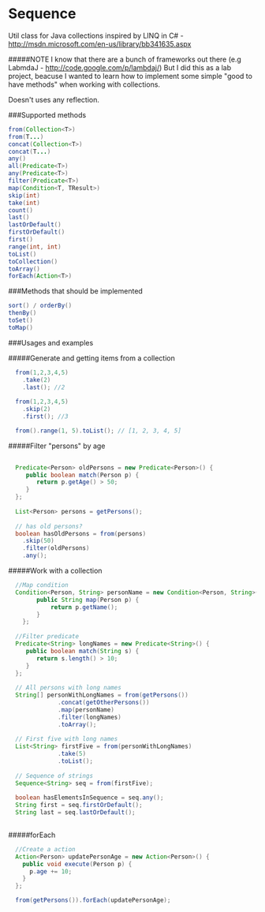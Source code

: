 Sequence
===============

Util class for Java collections inspired by LINQ in C# - http://msdn.microsoft.com/en-us/library/bb341635.aspx

#####NOTE
I know that there are a bunch of frameworks out there (e.g LabmdaJ - http://code.google.com/p/lambdaj/)
But I did this as a lab project, beacuse I wanted to learn how to implement some simple "good to have methods" when working with collections. 

Doesn't uses any reflection.

###Supported methods
```java
from(Collection<T>)
from(T...)
concat(Collection<T>)
concat(T...)
any()
all(Predicate<T>)
any(Predicate<T>)
filter(Predicate<T>)
map(Condition<T, TResult>)
skip(int)
take(int)
count()
last()
lastOrDefault()
firstOrDefault()
first()
range(int, int)
toList()
toCollection()
toArray()
forEach(Action<T>)
```
###Methods that should be implemented
```java
sort() / orderBy()
thenBy()
toSet()
toMap()
```
###Usages and examples


#####Generate and getting items from a collection
```java
  from(1,2,3,4,5)
    .take(2)
    .last(); //2 
    
  from(1,2,3,4,5)
    .skip(2)
    .first(); //3

  from().range(1, 5).toList(); // [1, 2, 3, 4, 5]
```
#####Filter "persons" by age
```java
  
  Predicate<Person> oldPersons = new Predicate<Person>() {
     public boolean match(Person p) {
        return p.getAge() > 50;
     }
  };
  
  List<Person> persons = getPersons();
  
  // has old persons?  
  boolean hasOldPersons = from(persons)
    .skip(50)
    .filter(oldPersons)
    .any();
```

#####Work with a collection
```java
  //Map condition
  Condition<Person, String> personName = new Condition<Person, String>() {  	
		public String map(Person p) {
			return p.getName();
		}						
	};
  
  //Filter predicate
  Predicate<String> longNames = new Predicate<String>() {
     public boolean match(String s) {
        return s.length() > 10;
     }
  };
  
  // All persons with long names
  String[] personWithLongNames = from(getPersons())
              .concat(getOtherPersons())
              .map(personName)
              .filter(longNames)
              .toArray();
              
  // First five with long names         
  List<String> firstFive = from(personWithLongNames)
              .take(5)
              .toList();
                
  // Sequence of strings
  Sequence<String> seq = from(firstFive);
  
  boolean hasElementsInSequence = seq.any();  
  String first = seq.firstOrDefault();
  String last = seq.lastOrDefault();
  
```
#####forEach
```java
  //Create a action
  Action<Person> updatePersonAge = new Action<Person>() {    
    public void execute(Person p) {
      p.age += 10;
    }           
  };

  from(getPersons()).forEach(updatePersonAge);
```

